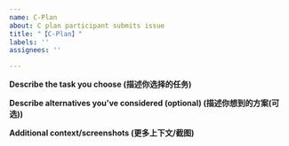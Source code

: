 ```yaml
---
name: C-Plan
about: C plan participant submits issue
title: "【C-Plan】"
labels: ''
assignees: ''

---
```


**Describe the task you choose (描述你选择的任务)**

**Describe alternatives you've considered (optional) (描述你想到的方案(可选))**

**Additional context/screenshots (更多上下文/截图)**
